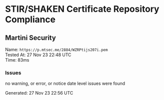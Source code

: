 # STIR/SHAKEN Certificate Repository Compliance

## Martini Security

Name: `https://p.mtsec.me/2884/WZRPtijs207i.pem`\
Tested At: 27 Nov 23 22:48 UTC\
Time: 83ms

### Issues

no warning, or error, or notice date level issues were found

Generated: 27 Nov 23 22:56 UTC